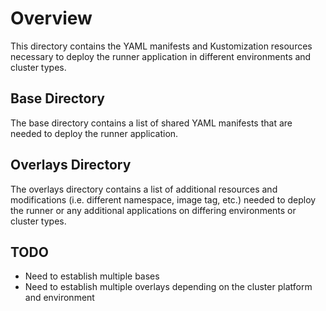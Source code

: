 # Overview

This directory contains the YAML manifests and Kustomization resources necessary to deploy the runner application in different environments and cluster types.

## Base Directory

The base directory contains a list of shared YAML manifests that are needed to deploy the runner application.

## Overlays Directory

The overlays directory contains a list of additional resources and modifications (i.e. different namespace, image tag, etc.) needed to deploy the runner or any additional applications on differing environments or cluster types.

## TODO

- Need to establish multiple bases
- Need to establish multiple overlays depending on the cluster platform and environment
